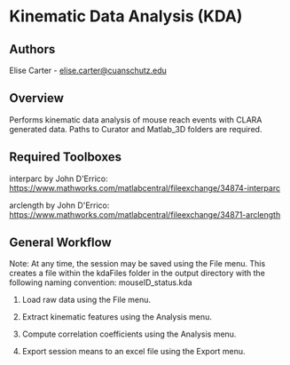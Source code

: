 # Kinematic Data Analysis (KDA)

## Authors

Elise Carter - elise.carter@cuanschutz.edu

## Overview

Performs kinematic data analysis of mouse reach events
with CLARA generated data. Paths to Curator
and Matlab_3D folders are required. 

## Required Toolboxes

interparc by John D'Errico: https://www.mathworks.com/matlabcentral/fileexchange/34874-interparc

arclength by John D'Errico: https://www.mathworks.com/matlabcentral/fileexchange/34871-arclength

## General Workflow

Note: At any time, the session may be saved using the File menu. This creates a file within the kdaFiles folder in the output directory with the following naming convention: mouseID_status.kda

1) Load raw data using the File menu. 

2) Extract kinematic features using the Analysis menu.

3) Compute correlation coefficients using the Analysis menu.

4) Export session means to an excel file using the Export menu.